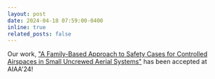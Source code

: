 ```yaml
---
layout: post
date: 2024-04-18 07:59:00-0400 
inline: true
related_posts: false
---
```


Our work, ["A Family-Based Approach to Safety Cases for Controlled Airspaces in Small Uncrewed Aerial Systems"](https://arc.aiaa.org/doi/abs/10.2514/6.2024-4626) has been accepted at AIAA'24!
